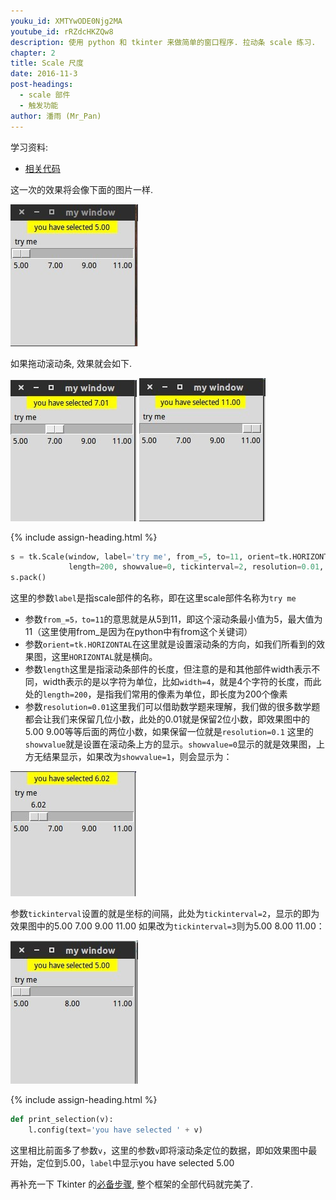 ```yaml
---
youku_id: XMTYwODE0Njg2MA
youtube_id: rRZdcHKZQw8
description: 使用 python 和 tkinter 来做简单的窗口程序. 拉动条 scale 练习.
chapter: 2
title: Scale 尺度
date: 2016-11-3
post-headings:
  - scale 部件
  - 触发功能
author: 潘雨 (Mr_Pan)
---
```


学习资料:
  * [相关代码](https://github.com/MorvanZhou/tutorials/blob/master/tkinterTUT/tk6_scale.py)


这一次的效果将会像下面的图片一样.

<img class="course-image" src="/static/results/tkinter/2-05-01.jpg" alt="{{ page.title }}{% increment image-count %}">

如果拖动滚动条, 效果就会如下.

<img class="course-image" src="/static/results/tkinter/2-05-02.jpg" alt="{{ page.title }}{% increment image-count %}">

<img class="course-image" src="/static/results/tkinter/2-05-03.jpg" alt="{{ page.title }}{% increment image-count %}">




{% include assign-heading.html %}

```python
s = tk.Scale(window, label='try me', from_=5, to=11, orient=tk.HORIZONTAL,
             length=200, showvalue=0, tickinterval=2, resolution=0.01, command=print_selection)
s.pack()
```

这里的参数`label`是指scale部件的名称，即在这里scale部件名称为`try me`

* 参数`from_=5，to=11`的意思就是从5到11，即这个滚动条最小值为5，最大值为11（这里使用from_是因为在python中有from这个关键词）
* 参数`orient=tk.HORIZONTAL`在这里就是设置滚动条的方向，如我们所看到的效果图，这里`HORIZONTAL`就是横向。
* 参数`length`这里是指滚动条部件的长度，但注意的是和其他部件width表示不同，width表示的是以字符为单位，比如`width=4`，就是4个字符的长度，而此处的`length=200`，是指我们常用的像素为单位，即长度为200个像素
* 参数`resolution=0.01`这里我们可以借助数学题来理解，我们做的很多数学题都会让我们来保留几位小数，此处的0.01就是保留2位小数，即效果图中的5.00 9.00等等后面的两位小数，如果保留一位就是`resolution=0.1`
这里的`showvalue`就是设置在滚动条上方的显示。`showvalue=0`显示的就是效果图，上方无结果显示，如果改为`showvalue=1`，则会显示为：

<img class="course-image" src="/static/results/tkinter/2-05-04.jpg" alt="{{ page.title }}{% increment image-count %}">

参数`tickinterval`设置的就是坐标的间隔，此处为`tickinterval=2`，显示的即为效果图中的5.00 7.00 9.00 11.00 如果改为`tickinterval=3`则为5.00 8.00 11.00：


<img class="course-image" src="/static/results/tkinter/2-05-05.jpg" alt="{{ page.title }}{% increment image-count %}">




{% include assign-heading.html %}

```python
def print_selection(v):
    l.config(text='you have selected ' + v)
```

这里相比前面多了参数`v`，这里的参数`v`即将滚动条定位的数据，即如效果图中最开始，定位到5.00，`label`中显示you have selected 5.00

再补充一下 Tkinter 的[必备步骤](https://github.com/MorvanZhou/tutorials/blob/master/tkinterTUT/tk5_radiobutton.py),
整个框架的全部代码就完美了.
